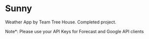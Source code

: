 # Sunny
Weather App by Team Tree House. Completed project.

Note*: Please use your API Keys for Forecast and Google API clients
